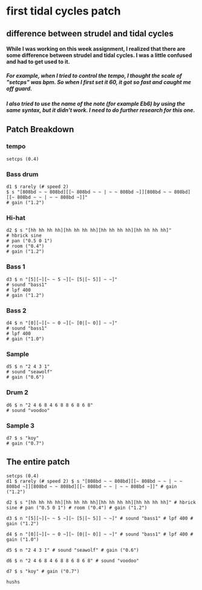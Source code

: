 # first tidal cycles patch

## difference between strudel and tidal cycles

#### While I was working on this week assignment, I realized that there are some difference between strudel and tidal cycles. I was a little confused and had to get used to it. 
##### For example, when I tried to control the tempo, I thought the scale of "setcps" was bpm. So when I first set it 60, it got so fast and caught me off guard. 
##### I also tried to use the name of the note (for example Eb6) by using the same syntax, but it didn't work. I need to do further research for this one.

## Patch Breakdown

### tempo 
	setcps (0.4)
	
### Bass drum
	d1 $ rarely (# speed 2) 
	$ s "[808bd ~ ~ 808bd][[~ 808bd ~ ~ | ~ ~ 808bd ~]][808bd ~ ~ 808bd][[~ 808bd ~ ~ | ~ ~ 808bd ~]]" 
	# gain ("1.2")
	
### Hi-hat
	d2 $ s "[hh hh hh hh][hh hh hh hh][hh hh hh hh][hh hh hh hh]" 
	# hbrick sine 
	# pan ("0.5 0 1") 
	# room ("0.4") 
	# gain ("1.2")
	
### Bass 1
	d3 $ n "[5][~][~ ~ 5 ~][~ [5|[~ 5]] ~ ~]" 
	# sound "bass1" 
	# lpf 400 
	# gain ("1.2")
	
### Bass 2
	d4 $ n "[0][~][~ ~ 0 ~][~ [0|[~ 0]] ~ ~]" 
	# sound "bass1" 
	# lpf 400 
	# gain ("1.0")
	
### Sample
	d5 $ n "2 4 3 1" 
	# sound "seawolf" 
	# gain ("0.6")
	
### Drum 2
	d6 $ n "2 4 6 8 4 6 8 8 6 8 6 8" 
	# sound "voodoo"
	
### Sample 3
	d7 $ s "koy" 
	# gain ("0.7")
	
## The entire patch
	setcps (0.4)
	d1 $ rarely (# speed 2) $ s "[808bd ~ ~ 808bd][[~ 808bd ~ ~ | ~ ~ 808bd ~]][808bd ~ ~ 808bd][[~ 808bd ~ ~ | ~ ~ 808bd ~]]" # gain ("1.2")
	
	d2 $ s "[hh hh hh hh][hh hh hh hh][hh hh hh hh][hh hh hh hh]" # hbrick sine # pan ("0.5 0 1") # room ("0.4") # gain ("1.2")
	
	d3 $ n "[5][~][~ ~ 5 ~][~ [5|[~ 5]] ~ ~]" # sound "bass1" # lpf 400 # gain ("1.2")
	
	d4 $ n "[0][~][~ ~ 0 ~][~ [0|[~ 0]] ~ ~]" # sound "bass1" # lpf 400 # gain ("1.0")
	
	d5 $ n "2 4 3 1" # sound "seawolf" # gain ("0.6")
	
	d6 $ n "2 4 6 8 4 6 8 8 6 8 6 8" # sound "voodoo"
	
	d7 $ s "koy" # gain ("0.7")
	
	hushs
	
	 
